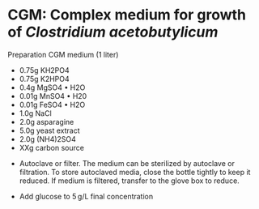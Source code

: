 # CGM: Complex medium for growth of *Clostridium acetobutylicum*

Preparation CGM medium (1 liter)

* 0.75g KH2PO4
* 0.75g K2HPO4
* 0.4g   MgSO4 • H2O
* 0.01g MnSO4 • H20
* 0.01g FeSO4 • H2O
* 1.0g NaCl
* 2.0g asparagine
* 5.0g yeast extract 
* 2.0g (NH4)2SO4
* XXg carbon source

-   Autoclave or filter. The medium can be sterilized by autoclave or filtration. To store autoclaved media, close the bottle tightly to keep it reduced. If medium is filtered, transfer to the glove box to reduce.

-   Add glucose to 5 g/L final concentration

